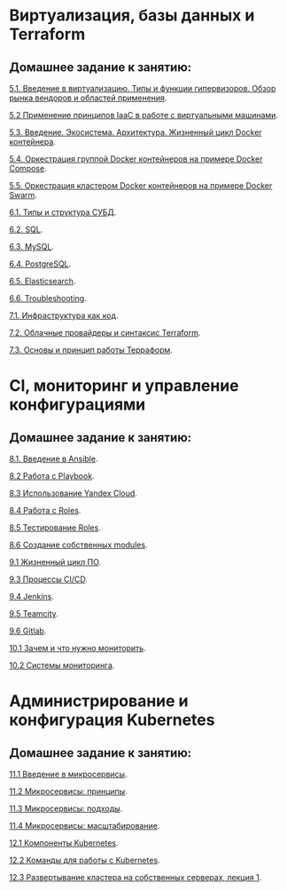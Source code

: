 
# Виртуализация, базы данных и Terraform
## Домашнее задание к занятию:

<p>
  <a href="https://github.com/PanMonsters/virt-netology/blob/f66a02b53a25ac522f3a2b2c40e9a32d9e68369a/HM1.md">5.1. Введение в виртуализацию. Типы и функции гипервизоров. Обзор рынка вендоров и областей применения</a>.
</p>

<p>
  <a href="https://github.com/PanMonsters/virt-netology/blob/f66a02b53a25ac522f3a2b2c40e9a32d9e68369a/HM2.md">5.2 Применение принципов IaaC в работе с виртуальными машинами</a>.
</p>

<p>
  <a href="https://github.com/PanMonsters/virt-netology/blob/9a91f2c6913904deec9c1dbe85118abc26762b6a/HM3.md">5.3. Введение. Экосистема. Архитектура. Жизненный цикл Docker контейнера</a>.
</p>

<p>
  <a href="https://github.com/PanMonsters/virt-netology/blob/f66a02b53a25ac522f3a2b2c40e9a32d9e68369a/HM4.md">5.4. Оркестрация группой Docker контейнеров на примере Docker Compose</a>.
</p>

<p>
  <a href="https://github.com/PanMonsters/virt-netology/blob/874eacae0f572508fa095d22b77bf547b464330f/HM5.md">5.5. Оркестрация кластером Docker контейнеров на примере Docker Swarm</a>.
</p>

<p>
 <a href="https://github.com/PanMonsters/virt-netology/blob/98f16bde4f2f1d7de3ee3798353d55ce302c3977/HM6.md">6.1. Типы и структура СУБД</a>.
</p>

<p>
 <a href="https://github.com/PanMonsters/virt-netology/blob/5d7c640e989e919fb8cd4405707c85a1d4afb503/HM7.md">6.2. SQL</a>.
</p>

<p>
 <a href="https://github.com/PanMonsters/virt-netology/blob/5d7c640e989e919fb8cd4405707c85a1d4afb503/HM8.md">6.3. MySQL</a>.
</p>

<p>
 <a href="https://github.com/PanMonsters/virt-netology/blob/9702dbd5705236baead6f501dc8896edae582fd7/HM9.md">6.4. PostgreSQL</a>.
</p>

<p>
 <a href="https://github.com/PanMonsters/virt-netology/blob/78ffac62121080738eaa238b2c27248c213338ca/HM10.md">6.5. Elasticsearch</a>.
</p>

<p>
 <a href="https://github.com/PanMonsters/virt-netology/blob/cd3335998011d5a30f19aa78a635de18109a2ff4/HM11.md">6.6. Troubleshooting</a>.
</p>

<p>
 <a href="https://github.com/PanMonsters/virt-netology/blob/87cd47c969597402d201e3ec4c2e4fcf07ca755b/HM12.md">7.1. Инфраструктура как код</a>.
</p>

<p>
 <a href="https://github.com/PanMonsters/virt-netology/blob/87cd47c969597402d201e3ec4c2e4fcf07ca755b/HM13.md">7.2. Облачные провайдеры и синтаксис Terraform</a>.
</p>

<p>
 <a href="https://github.com/PanMonsters/virt-netology/blob/87cd47c969597402d201e3ec4c2e4fcf07ca755b/HM14.md">7.3. Основы и принцип работы Терраформ</a>.
</p>


# CI, мониторинг и управление конфигурациями
## Домашнее задание к занятию:

<p>
 <a href="https://github.com/PanMonsters/virt-netology/blob/dcea42ee8a25cf801c6e6e867ab93a7504af2418/DZ_8.1.md">8.1. Введение в Ansible</a>.
</p>

<p>
<a href="https://github.com/PanMonsters/virt-netology/blob/160137c8db3fe2da29e48189d4459775ab5be0aa/DZ_8.2.md">8.2 Работа с Playbook</a>.
</p>

<p>
<a href="https://github.com/PanMonsters/virt-netology/blob/160137c8db3fe2da29e48189d4459775ab5be0aa/DZ_8.3.md">8.3 Использование Yandex Cloud</a>.
</p>

<p>
<a href="https://github.com/PanMonsters/virt-netology/blob/02777a88f20ffb59e5756d5f41b2c56f2b162db7/DZ_8.4.md">8.4 Работа с Roles</a>.
</p>

<p>
<a href="https://github.com/PanMonsters/virt-netology/blob/65b82abc4cda605c48988575e8c480f09bdef858/DZ_8.5.md">8.5 Тестирование Roles</a>.
</p>

<p>
<a href="https://github.com/PanMonsters/virt-netology/blob/65b82abc4cda605c48988575e8c480f09bdef858/DZ_8.6.md">8.6 Создание собственных modules</a>.
</p>

<p>
<a href="https://github.com/PanMonsters/virt-netology/blob/65b82abc4cda605c48988575e8c480f09bdef858/DZ_9.1.md">9.1 Жизненный цикл ПО</a>.
</p>

<p>
<a href="https://github.com/PanMonsters/virt-netology/blob/c53f382488f2fbd12ab49c20bad3a10cd06f7464/DZ_9.3.md">9.3 Процессы CI/CD</a>.
</p>

<p>
<a href="https://github.com/PanMonsters/virt-netology/blob/a77616e7fea9e558dffaa733ff92ba27f0cc1fac/DZ_9.4.md">9.4 Jenkins</a>.
</p>

<p>
<a href="https://github.com/PanMonsters/virt-netology/blob/a77616e7fea9e558dffaa733ff92ba27f0cc1fac/DZ_9.5.md">9.5 Teamcity</a>.
</p>

<p>
<a href="https://github.com/PanMonsters/virt-netology/blob/9a28538cb7c060d5125c4f0d6c9528b55c47c4c2/DZ_9.6.md">9.6 Gitlab</a>.
</p>

<p>
<a href="https://github.com/PanMonsters/virt-netology/blob/9a28538cb7c060d5125c4f0d6c9528b55c47c4c2/DZ_10.1.md">10.1 Зачем и что нужно мониторить</a>.
</p>

<p>
<a href="https://github.com/PanMonsters/virt-netology/blob/41fec27be333de677e3af04da8a2a04b18957dec/DZ_10.2.md">10.2 Системы мониторинга</a>.
</p>


# Администрирование и конфигурация Kubernetes
## Домашнее задание к занятию:

<p>
<a href="https://github.com/PanMonsters/virt-netology/blob/c1ac742fadf29582aa180018c17786b78cdf18d7/DZ_11.1.md">11.1 Введение в микросервисы</a>.
</p>

<p>
<a href="https://github.com/PanMonsters/virt-netology/blob/d9fecee8bb7493559fe5929459890a3cb27d80f1/DZ_11.2.md">11.2 Микросервисы: принципы</a>.
</p>

<p>
<a href="https://github.com/PanMonsters/virt-netology/blob/db9d76f716430b5e97b1f33c9d51fbabeab77e5c/DZ_11.3.md">11.3 Микросервисы: подходы</a>.
</p>

<p>
<a href="https://github.com/PanMonsters/virt-netology/blob/140c108a8c3ce574865db8fcb507a404da7fa92d/DZ_11.4.md">11.4 Микросервисы: масштабирование</a>.
</p>

<p>
<a href="https://github.com/PanMonsters/virt-netology/blob/49821b65e26dcfc1a8c35f731e5f7bda79a42baf/DZ_12.1.md">12.1 Компоненты Kubernetes</a>.
</p> 

<p>
<a href="https://github.com/PanMonsters/virt-netology/blob/da746b443d4007da6508554a4dd8644cfffb9790/DZ_12.2%20.md">12.2 Команды для работы с Kubernetes</a>.
</p> 

<p>
<a href="https://github.com/PanMonsters/virt-netology/blob/a032842d02ee3db9ad57a9c903080e82c78d100b/DZ_12.3%20.md">12.3 Развертывание кластера на собственных серверах, лекция 1</a>.
</p> 
